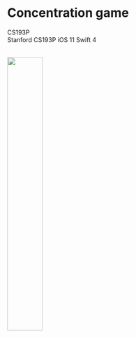# Concentration game
CS193P
<br />
Stanford CS193P iOS 11 Swift 4
<br />
<br />

<img src="https://github.com/nikktro/CS193P/assets/23638348/207277c6-e1da-44bd-b1ce-338045802c35" width=40% height=40%>
